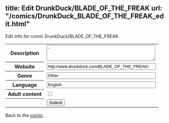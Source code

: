 title: Edit DrunkDuck/BLADE_OF_THE_FREAK
url: "/comics/DrunkDuck_BLADE_OF_THE_FREAK_edit.html"
---
Edit info for comic DrunkDuck/BLADE_OF_THE_FREAK

<form name="comic" action="http://gaepostmail.appspot.com/comic/" method="post">
<table class="comicinfo">
<tr>
<th>Description</th><td><textarea name="description" cols="40" rows="3">-</textarea></td>
</tr>
<tr>
<th>Website</th><td><input type="text" name="url" value="http://www.drunkduck.com/BLADE_OF_THE_FREAK/" size="40"/></td>
</tr>
<tr>
<th>Genre</th><td><input type="text" name="genre" value="Other" size="40"/></td>
</tr>
<tr>
<th>Language</th><td><input type="text" name="language" value="English" size="40"/></td>
</tr>
<tr>
<th>Adult content</th><td><input type="checkbox" name="adult" value="adult" /></td>
</tr>
<tr>
<th></th><td>
<input type="hidden" name="comic" value="DrunkDuck_BLADE_OF_THE_FREAK" />
<input type="submit" name="submit" value="Submit" />
</td>
</tr>
</table>
</form>

Back to the [comic](DrunkDuck_BLADE_OF_THE_FREAK.html).
